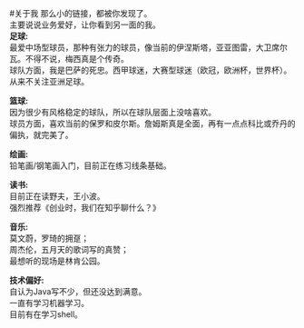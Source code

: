 #关于我
那么小的链接，都被你发现了。<br>
主要说说业务爱好，让你看到另一面的我。<br>
<strong>足球:</strong><br>
最爱中场型球员，那种有张力的球员，像当前的伊涅斯塔，亚亚图雷，大卫席尔瓦。不得不说，梅西真是个传奇。<br>
球队方面，我是巴萨的死忠。西甲球迷，大赛型球迷（欧冠，欧洲杯，世界杯）。从来不关注亚洲足球。<br>

<strong>篮球:</strong><br>
因为很少有风格稳定的球队，所以在球队层面上没啥喜欢。<br>
球员方面，喜欢当前的保罗和皮尔斯。詹姆斯真是全面，再有一点点科比或乔丹的偏执，就完美了。<br>

<strong>绘画:</strong><br>
铅笔画/钢笔画入门，目前正在练习线条基础。

<strong>读书:</strong><br>
目前正在读野夫，王小波。<br>
强烈推荐《创业时，我们在知乎聊什么？》<br>

<strong>音乐:</strong><br>
莫文蔚，罗琦的拥趸；<br>
周杰伦，五月天的歌词写的真赞；<br>
最想听的现场是林肯公园。<br>

<strong>技术偏好:</strong><br>
自认为Java写不少，但还没达到满意。<br>
一直有学习机器学习。<br>
目前有在学习shell。<br>
